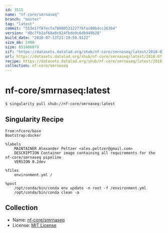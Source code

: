 ```yaml
---
id: 3515
name: "nf-core/smrnaseq"
branch: "master"
tag: "latest"
commit: "553e17f87ecfa7880053122776fac00bdcc263b4"
version: "d0c7fb2af68a0c824fbde9c6db949b28"
build_date: "2018-07-13T21:19:59.912Z"
size_mb: 2490
size: 851406879
sif: "https://datasets.datalad.org/shub/nf-core/smrnaseq/latest/2018-07-13-553e17f8-d0c7fb2a/d0c7fb2af68a0c824fbde9c6db949b28.simg"
url: https://datasets.datalad.org/shub/nf-core/smrnaseq/latest/2018-07-13-553e17f8-d0c7fb2a/
recipe: https://datasets.datalad.org/shub/nf-core/smrnaseq/latest/2018-07-13-553e17f8-d0c7fb2a/Singularity
collection: nf-core/smrnaseq
---
```


# nf-core/smrnaseq:latest

```bash
$ singularity pull shub://nf-core/smrnaseq:latest
```

## Singularity Recipe

```singularity
From:nfcore/base
Bootstrap:docker

%labels
    MAINTAINER Alexander Peltzer <alex.peltzer@gmail.com>
    DESCRIPTION Container image containing all requirements for the nf-core/smrnaseq pipeline
    VERSION 0.2dev

%files
    environment.yml /

%post
    /opt/conda/bin/conda env update -n root -f /environment.yml
    /opt/conda/bin/conda clean -a
```

## Collection

 - Name: [nf-core/smrnaseq](https://github.com/nf-core/smrnaseq)
 - License: [MIT License](https://api.github.com/licenses/mit)

